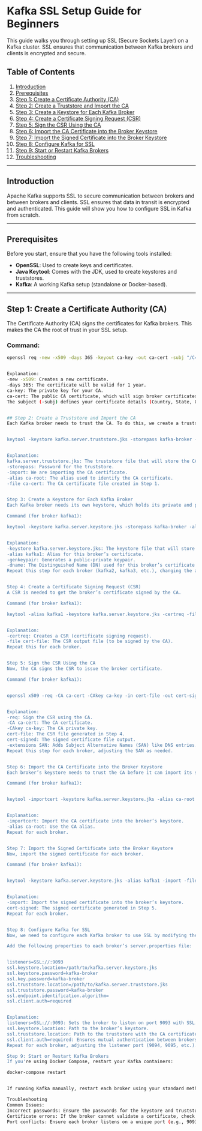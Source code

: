 # Kafka SSL Setup Guide for Beginners

This guide walks you through setting up SSL (Secure Sockets Layer) on a Kafka cluster. SSL ensures that communication between Kafka brokers and clients is encrypted and secure.

## Table of Contents
1. [Introduction](#introduction)
2. [Prerequisites](#prerequisites)
3. [Step 1: Create a Certificate Authority (CA)](#step-1-create-a-certificate-authority-ca)
4. [Step 2: Create a Truststore and Import the CA](#step-2-create-a-truststore-and-import-the-ca)
5. [Step 3: Create a Keystore for Each Kafka Broker](#step-3-create-a-keystore-for-each-kafka-broker)
6. [Step 4: Create a Certificate Signing Request (CSR)](#step-4-create-a-certificate-signing-request-csr)
7. [Step 5: Sign the CSR Using the CA](#step-5-sign-the-csr-using-the-ca)
8. [Step 6: Import the CA Certificate into the Broker Keystore](#step-6-import-the-ca-certificate-into-the-broker-keystore)
9. [Step 7: Import the Signed Certificate into the Broker Keystore](#step-7-import-the-signed-certificate-into-the-broker-keystore)
10. [Step 8: Configure Kafka for SSL](#step-8-configure-kafka-for-ssl)
11. [Step 9: Start or Restart Kafka Brokers](#step-9-start-or-restart-kafka-brokers)
12. [Troubleshooting](#troubleshooting)

---

## Introduction

Apache Kafka supports SSL to secure communication between brokers and between brokers and clients. SSL ensures that data in transit is encrypted and authenticated. This guide will show you how to configure SSL in Kafka from scratch.

---

## Prerequisites

Before you start, ensure that you have the following tools installed:
- **OpenSSL**: Used to create keys and certificates.
- **Java Keytool**: Comes with the JDK, used to create keystores and truststores.
- **Kafka**: A working Kafka setup (standalone or Docker-based).

---

## Step 1: Create a Certificate Authority (CA)

The Certificate Authority (CA) signs the certificates for Kafka brokers. This makes the CA the root of trust in your SSL setup.

### Command:
```bash
openssl req -new -x509 -days 365 -keyout ca-key -out ca-cert -subj "/C=DE/ST=NRW/L=MS/O=YourOrg/OU=Kafka/CN=Root-CA" -passout pass:kafka-broker


Explanation:
-new -x509: Creates a new certificate.
-days 365: The certificate will be valid for 1 year.
ca-key: The private key for your CA.
ca-cert: The public CA certificate, which will sign broker certificates.
The subject (-subj) defines your certificate details (Country, State, Organization, etc.).


## Step 2: Create a Truststore and Import the CA
Each Kafka broker needs to trust the CA. To do this, we create a truststore, which is a place to store trusted certificates like the CA's public certificate.


keytool -keystore kafka.server.truststore.jks -storepass kafka-broker -import -alias ca-root -file ca-cert -noprompt


Explanation:
kafka.server.truststore.jks: The truststore file that will store the CA certificate.
-storepass: Password for the truststore.
-import: We are importing the CA certificate.
-alias ca-root: The alias used to identify the CA certificate.
-file ca-cert: The CA certificate file created in Step 1.


Step 3: Create a Keystore for Each Kafka Broker
Each Kafka broker needs its own keystore, which holds its private and public keys. This step generates a keypair (private and public key) for each broker.

Command (for broker kafka1):

keytool -keystore kafka.server.keystore.jks -storepass kafka-broker -alias kafka1 -validity 365 -keyalg RSA -genkeypair -keypass kafka-broker -dname "CN=kafka1,OU=Kafka,O=YourOrg,L=City,ST=State,C=DE"


Explanation:
-keystore kafka.server.keystore.jks: The keystore file that will store the broker’s keys.
-alias kafka1: Alias for this broker’s certificate.
-genkeypair: Generates a public-private keypair.
-dname: The Distinguished Name (DN) used for this broker’s certificate (common name CN=kafka1).
Repeat this step for each broker (kafka2, kafka3, etc.), changing the alias and CN accordingly.


Step 4: Create a Certificate Signing Request (CSR)
A CSR is needed to get the broker’s certificate signed by the CA.

Command (for broker kafka1):

keytool -alias kafka1 -keystore kafka.server.keystore.jks -certreq -file cert-file -storepass kafka-broker -keypass kafka-broker


Explanation:
-certreq: Creates a CSR (certificate signing request).
-file cert-file: The CSR output file (to be signed by the CA).
Repeat this for each broker.


Step 5: Sign the CSR Using the CA
Now, the CA signs the CSR to issue the broker certificate.

Command (for broker kafka1):


openssl x509 -req -CA ca-cert -CAkey ca-key -in cert-file -out cert-signed -days 365 -CAcreateserial -passin pass:kafka-broker -extensions SAN -extfile <(printf "\n[SAN]\nsubjectAltName=DNS:kafka1,DNS:localhost")


Explanation:
-req: Sign the CSR using the CA.
-CA ca-cert: The CA certificate.
-CAkey ca-key: The CA private key.
cert-file: The CSR file generated in Step 4.
cert-signed: The signed certificate file output.
-extensions SAN: Adds Subject Alternative Names (SAN) like DNS entries.
Repeat this step for each broker, adjusting the SAN as needed.


Step 6: Import the CA Certificate into the Broker Keystore
Each broker’s keystore needs to trust the CA before it can import its signed certificate.

Command (for broker kafka1):


keytool -importcert -keystore kafka.server.keystore.jks -alias ca-root -file ca-cert -storepass kafka-broker -keypass kafka-broker -noprompt


Explanation:
-importcert: Import the CA certificate into the broker’s keystore.
-alias ca-root: Use the CA alias.
Repeat for each broker.


Step 7: Import the Signed Certificate into the Broker Keystore
Now, import the signed certificate for each broker.

Command (for broker kafka1):


keytool -keystore kafka.server.keystore.jks -alias kafka1 -import -file cert-signed -storepass kafka-broker -keypass kafka-broker -noprompt


Explanation:
-import: Import the signed certificate into the broker’s keystore.
cert-signed: The signed certificate generated in Step 5.
Repeat for each broker.


Step 8: Configure Kafka for SSL
Now, we need to configure each Kafka broker to use SSL by modifying the server.properties file.

Add the following properties to each broker’s server.properties file:


listeners=SSL://:9093
ssl.keystore.location=/path/to/kafka.server.keystore.jks
ssl.keystore.password=kafka-broker
ssl.key.password=kafka-broker
ssl.truststore.location=/path/to/kafka.server.truststore.jks
ssl.truststore.password=kafka-broker
ssl.endpoint.identification.algorithm=
ssl.client.auth=required


Explanation:
listeners=SSL://:9093: Sets the broker to listen on port 9093 with SSL.
ssl.keystore.location: Path to the broker’s keystore.
ssl.truststore.location: Path to the truststore with the CA certificate.
ssl.client.auth=required: Ensures mutual authentication between brokers.
Repeat for each broker, adjusting the listener port (9094, 9095, etc.).

Step 9: Start or Restart Kafka Brokers
If you're using Docker Compose, restart your Kafka containers:

docker-compose restart


If running Kafka manually, restart each broker using your standard method (e.g., systemctl or bin/kafka-server-start.sh).

Troubleshooting
Common Issues:
Incorrect passwords: Ensure the passwords for the keystore and truststore in server.properties match those used during setup.
Certificate errors: If the broker cannot validate a certificate, check if the correct CA and signed certificates are being used.
Port conflicts: Ensure each broker listens on a unique port (e.g., 9093, 9094, 9095).

